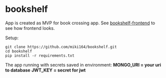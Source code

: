 # bookshelf

App is created as MVP for book crossing app. See [bookshelf-frontend](https://github.com/miki164/bookshelf-frontend) to see how frontend looks.

Setup:
```
git clone https://github.com/miki164/bookshelf.git
cd bookshelf
pip install -r requirements.txt
```
The app running with secrets saved in environment:
__MONGO_URI = your uri to database__
__JWT_KEY = secret for jwt__
